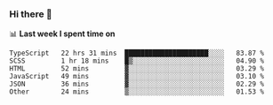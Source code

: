 ### Hi there 👋

<!--
**DBvc/DBvc** is a ✨ _special_ ✨ repository because its `README.md` (this file) appears on your GitHub profile.

Here are some ideas to get you started:

- 🔭 I’m currently working on ...
- 🌱 I’m currently learning ...
- 👯 I’m looking to collaborate on ...
- 🤔 I’m looking for help with ...
- 💬 Ask me about ...
- 📫 How to reach me: ...
- 😄 Pronouns: ...
- ⚡ Fun fact: ...
-->

📊 **Last week I spent time on**
<!--START_SECTION:waka-->

```text
TypeScript   22 hrs 31 mins  █████████████████████░░░░   83.87 %
SCSS         1 hr 18 mins    █▒░░░░░░░░░░░░░░░░░░░░░░░   04.90 %
HTML         52 mins         ▓░░░░░░░░░░░░░░░░░░░░░░░░   03.29 %
JavaScript   49 mins         ▓░░░░░░░░░░░░░░░░░░░░░░░░   03.10 %
JSON         36 mins         ▓░░░░░░░░░░░░░░░░░░░░░░░░   02.29 %
Other        24 mins         ▒░░░░░░░░░░░░░░░░░░░░░░░░   01.53 %
```

<!--END_SECTION:waka-->
